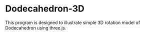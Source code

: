 # Dodecahedron-3D
This program is designed to illustrate simple 3D rotation model of Dodecahedron using three.js.
